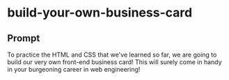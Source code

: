 # build-your-own-business-card
## Prompt
To practice the HTML and CSS that we've learned so far, we are going to build our very own front-end business card! This will surely come in handy in your burgeoning career in web engineering!
